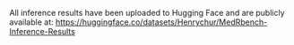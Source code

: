 All inference results have been uploaded to Hugging Face and are publicly available at: https://huggingface.co/datasets/Henrychur/MedRbench-Inference-Results